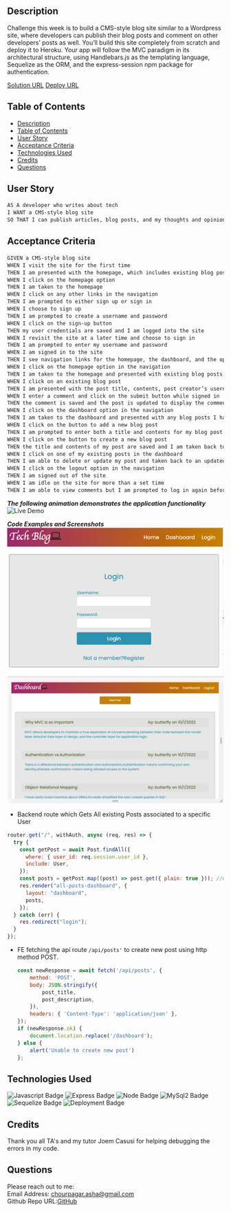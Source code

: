 ## Description
Challenge this week is to build a CMS-style blog site similar to a Wordpress site, where developers can publish their blog posts and comment on other developers’ posts as well. You’ll build this site completely from scratch and deploy it to Heroku. Your app will follow the MVC paradigm in its architectural structure, using Handlebars.js as the templating language, Sequelize as the ORM, and the express-session npm package for authentication.

[Solution URL](https://github.com/ashachakre0906/Tech-blog-MVC)
[Deploy URL](https://techy-blog-mvc.herokuapp.com/)
 ## Table of Contents
- [Description](#description)
- [Table of Contents](#table-of-contents)
- [User Story](#user-story)
- [Acceptance Criteria](#acceptance-criteria)
- [Technologies Used](#technologies-used)
- [Credits](#credits)
- [Questions](#questions)

## User Story
```md
AS A developer who writes about tech
I WANT a CMS-style blog site
SO THAT I can publish articles, blog posts, and my thoughts and opinions
```

## Acceptance Criteria
```md
GIVEN a CMS-style blog site
WHEN I visit the site for the first time
THEN I am presented with the homepage, which includes existing blog posts if any have been posted; navigation links for the homepage and the dashboard; and the option to log in
WHEN I click on the homepage option
THEN I am taken to the homepage
WHEN I click on any other links in the navigation
THEN I am prompted to either sign up or sign in
WHEN I choose to sign up
THEN I am prompted to create a username and password
WHEN I click on the sign-up button
THEN my user credentials are saved and I am logged into the site
WHEN I revisit the site at a later time and choose to sign in
THEN I am prompted to enter my username and password
WHEN I am signed in to the site
THEN I see navigation links for the homepage, the dashboard, and the option to log out
WHEN I click on the homepage option in the navigation
THEN I am taken to the homepage and presented with existing blog posts that include the post title and the date created
WHEN I click on an existing blog post
THEN I am presented with the post title, contents, post creator’s username, and date created for that post and have the option to leave a comment
WHEN I enter a comment and click on the submit button while signed in
THEN the comment is saved and the post is updated to display the comment, the comment creator’s username, and the date created
WHEN I click on the dashboard option in the navigation
THEN I am taken to the dashboard and presented with any blog posts I have already created and the option to add a new blog post
WHEN I click on the button to add a new blog post
THEN I am prompted to enter both a title and contents for my blog post
WHEN I click on the button to create a new blog post
THEN the title and contents of my post are saved and I am taken back to an updated dashboard with my new blog post
WHEN I click on one of my existing posts in the dashboard
THEN I am able to delete or update my post and taken back to an updated dashboard
WHEN I click on the logout option in the navigation
THEN I am signed out of the site
WHEN I am idle on the site for more than a set time
THEN I am able to view comments but I am prompted to log in again before I can add, update, or delete comments
```
***The following animation demonstrates the application functionality***
![Live Demo](/public/assets/images/tech-blog-mvc.gif)

***Code Examples and Screenshots***
<img src="./public/assets/images/login.png">
<img src="./public/assets/images/dashboard.png">

- Backend route which Gets All existing Posts associated to a specific User
```js
router.get("/", withAuth, async (req, res) => {
  try {
    const getPost = await Post.findAll({
      where: { user_id: req.session.user_id },
      include: User,
    });
    const posts = getPost.map((post) => post.get({ plain: true })); //we are fetching the data and it gonna map each object and renders it on the page into the plain text
    res.render("all-posts-dashboard", {
      layout: "dashboard",
      posts,
    });
  } catch (err) {
    res.redirect("login");
  }
});
```
- FE fetching the api route `/api/posts'` to create new post using http method POST.
  ```js
  const newResponse = await fetch('/api/posts', {
      method: 'POST',
      body: JSON.stringify({
          post_title,
          post_description,
      }),
      headers: { 'Content-Type': 'application/json' },
  });
  if (newResponse.ok) {
      document.location.replace('/dashboard');
  } else {
      alert('Unable to create new post')
  };
  ```
## Technologies Used
![Javascript Badge](https://img.shields.io/badge/language-Javascript-blue.svg)
![Express Badge](https://img.shields.io/badge/backend-Express-yellow.svg)
![Node Badge](https://img.shields.io/badge/backend-Node-orange.svg)
![MySql2 Badge](https://img.shields.io/badge/backend-MySql2-magenta.svg)
![Sequelize Badge](https://img.shields.io/badge/backend-Sequelize-purple.svg)
![Deployment Badge](https://img.shields.io/badge/Deployment-Heroku-green.svg)


## Credits
Thank you all TA's and my tutor Joem Casusi for helping debugging the errors in my code.

## Questions
Please reach out to me:<br>
Email Address: chourpagar.asha@gmail.com <br>
Github Repo URL:[GitHub](https://github.com/ashachakre0906)
